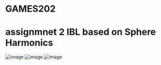# GAMES202


# assignmnet 2 IBL based on Sphere Harmonics
![image](https://user-images.githubusercontent.com/47129648/217991554-8f2a724e-e151-460e-a1ef-0b92191cbfbd.png)
![image](https://user-images.githubusercontent.com/47129648/217991289-6bc81ff4-8668-401f-b3c1-34ce72760be4.png)
![image](https://user-images.githubusercontent.com/47129648/217991179-63530821-a90b-483f-9578-4eda665141fa.png)

